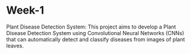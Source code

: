 # Week-1
Plant Disease Detection System: This project aims to develop a Plant Disease Detection System using Convolutional Neural Networks (CNNs) that can automatically detect and classify diseases from images of plant leaves.
